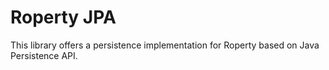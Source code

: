 # Roperty JPA

This library offers a persistence implementation for Roperty based on Java Persistence API.